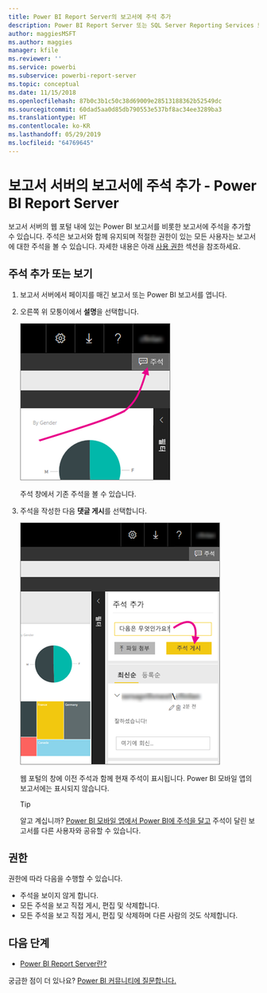 ```yaml
---
title: Power BI Report Server의 보고서에 주석 추가
description: Power BI Report Server 또는 SQL Server Reporting Services 보고서 서버에서 페이지를 매긴 보고서 또는 Power BI에 주석을 추가하는 방법을 알아봅니다.
author: maggiesMSFT
ms.author: maggies
manager: kfile
ms.reviewer: ''
ms.service: powerbi
ms.subservice: powerbi-report-server
ms.topic: conceptual
ms.date: 11/15/2018
ms.openlocfilehash: 87b0c3b1c50c38d69009e28513188362b52549dc
ms.sourcegitcommit: 60dad5aa0d85db790553e537bf8ac34ee3289ba3
ms.translationtype: HT
ms.contentlocale: ko-KR
ms.lasthandoff: 05/29/2019
ms.locfileid: "64769645"
---
```

# <a name="add-comments-to-a-report-in-a-report-server---power-bi-report-server"></a>보고서 서버의 보고서에 주석 추가 - Power BI Report Server

보고서 서버의 웹 포털 내에 있는 Power BI 보고서를 비롯한 보고서에 주석을 추가할 수 있습니다. 주석은 보고서와 함께 유지되며 적절한 권한이 있는 모든 사용자는 보고서에 대한 주석을 볼 수 있습니다. 자세한 내용은 아래 [사용 권한](#permissions) 섹션을 참조하세요.

## <a name="add-or-view-comments"></a>주석 추가 또는 보기

1. 보고서 서버에서 페이지를 매긴 보고서 또는 Power BI 보고서를 엽니다.
2. 오른쪽 위 모퉁이에서 **설명**을 선택합니다.

    ![주석 선택](media/add-comments/report-server-web-portal-comments-button.png)

    주석 창에서 기존 주석을 볼 수 있습니다.
3. 주석을 작성한 다음 **댓글 게시**를 선택합니다.

    ![주석 게시](media/add-comments/report-server-web-portal-comments-pane.png)

    웹 포털의 창에 이전 주석과 함께 현재 주석이 표시됩니다. Power BI 모바일 앱의 보고서에는 표시되지 않습니다.

   > [!TIP]
   > 알고 계십니까? [Power BI 모바일 앱에서 Power BI에 주석을 달고](../consumer/mobile/mobile-annotate-and-share-a-tile-from-the-mobile-apps.md) 주석이 달린 보고서를 다른 사용자와 공유할 수 있습니다.

## <a name="permissions"></a>권한

권한에 따라 다음을 수행할 수 있습니다.

* 주석을 보이지 않게 합니다.
* 모든 주석을 보고 직접 게시, 편집 및 삭제합니다.
* 모든 주석을 보고 직접 게시, 편집 및 삭제하며 다른 사람의 것도 삭제합니다.

## <a name="next-steps"></a>다음 단계
* [Power BI Report Server란?](get-started.md)  

궁금한 점이 더 있나요? [Power BI 커뮤니티에 질문합니다.](https://community.powerbi.com/)

